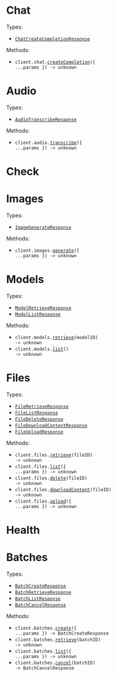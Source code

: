 # Chat

Types:

- <code><a href="./src/resources/chat.ts">ChatCreateCompletionResponse</a></code>

Methods:

- <code title="post /chat/completions">client.chat.<a href="./src/resources/chat.ts">createCompletion</a>({ ...params }) -> unknown</code>

# Audio

Types:

- <code><a href="./src/resources/audio.ts">AudioTranscribeResponse</a></code>

Methods:

- <code title="post /audio/transcriptions">client.audio.<a href="./src/resources/audio.ts">transcribe</a>({ ...params }) -> unknown</code>

# Check

# Images

Types:

- <code><a href="./src/resources/images.ts">ImageGenerateResponse</a></code>

Methods:

- <code title="post /images/generations">client.images.<a href="./src/resources/images.ts">generate</a>({ ...params }) -> unknown</code>

# Models

Types:

- <code><a href="./src/resources/models.ts">ModelRetrieveResponse</a></code>
- <code><a href="./src/resources/models.ts">ModelListResponse</a></code>

Methods:

- <code title="get /models/{model_id}">client.models.<a href="./src/resources/models.ts">retrieve</a>(modelID) -> unknown</code>
- <code title="get /models">client.models.<a href="./src/resources/models.ts">list</a>() -> unknown</code>

# Files

Types:

- <code><a href="./src/resources/files.ts">FileRetrieveResponse</a></code>
- <code><a href="./src/resources/files.ts">FileListResponse</a></code>
- <code><a href="./src/resources/files.ts">FileDeleteResponse</a></code>
- <code><a href="./src/resources/files.ts">FileDownloadContentResponse</a></code>
- <code><a href="./src/resources/files.ts">FileUploadResponse</a></code>

Methods:

- <code title="get /files/{file_id}">client.files.<a href="./src/resources/files.ts">retrieve</a>(fileID) -> unknown</code>
- <code title="get /files">client.files.<a href="./src/resources/files.ts">list</a>({ ...params }) -> unknown</code>
- <code title="delete /files/{file_id}">client.files.<a href="./src/resources/files.ts">delete</a>(fileID) -> unknown</code>
- <code title="get /files/{file_id}/content">client.files.<a href="./src/resources/files.ts">downloadContent</a>(fileID) -> unknown</code>
- <code title="post /files">client.files.<a href="./src/resources/files.ts">upload</a>({ ...params }) -> unknown</code>

# Health

# Batches

Types:

- <code><a href="./src/resources/batches.ts">BatchCreateResponse</a></code>
- <code><a href="./src/resources/batches.ts">BatchRetrieveResponse</a></code>
- <code><a href="./src/resources/batches.ts">BatchListResponse</a></code>
- <code><a href="./src/resources/batches.ts">BatchCancelResponse</a></code>

Methods:

- <code title="post /batches">client.batches.<a href="./src/resources/batches.ts">create</a>({ ...params }) -> BatchCreateResponse</code>
- <code title="get /batches/{batch_id}">client.batches.<a href="./src/resources/batches.ts">retrieve</a>(batchID) -> unknown</code>
- <code title="get /batches">client.batches.<a href="./src/resources/batches.ts">list</a>({ ...params }) -> unknown</code>
- <code title="post /batches/{batch_id}/cancel">client.batches.<a href="./src/resources/batches.ts">cancel</a>(batchID) -> BatchCancelResponse</code>

